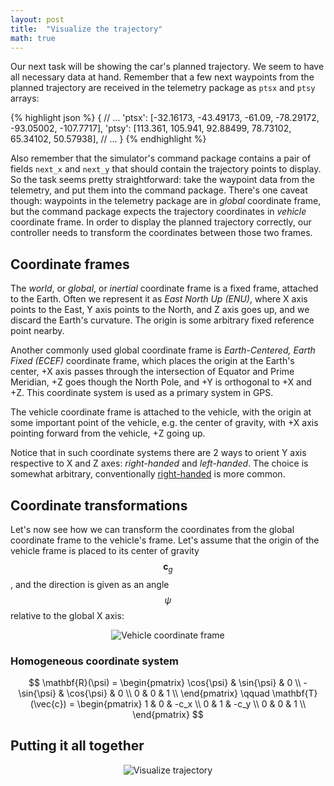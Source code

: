 ```yaml
---
layout: post
title:  "Visualize the trajectory"
math: true
---
```

Our next task will be showing the car's planned trajectory. We seem to have all necessary data at hand.
Remember that a few next waypoints from the planned trajectory are received in the telemetry package as `ptsx` and `ptsy` arrays: 

{% highlight json %}
{
    // ... 
    'ptsx': [-32.16173, -43.49173, -61.09, -78.29172, -93.05002, -107.7717], 
    'ptsy': [113.361, 105.941, 92.88499, 78.73102, 65.34102, 50.57938], 
    // ...
}
{% endhighlight %}

Also remember that the simulator's command package contains a pair of fields `next_x` and `next_y` that should contain the trajectory points to display. So the task seems pretty straightforward: take the waypoint data from the telemetry, and put them into the command package. There's one caveat though: waypoints in the telemetry package are in *global* coordinate frame, but the command package expects the trajectory coordinates in *vehicle* coordinate frame. In order to display the planned trajectory correctly, our controller needs to transform the coordinates between those two frames. 

## Coordinate frames

The *world*, or *global*, or *inertial* coordinate frame is a fixed frame, attached to the Earth. Often we represent it as *East North Up (ENU)*, where X axis points to the East, Y axis points to the North, and Z axis goes up, and we discard the Earth's curvature. The origin is some arbitrary fixed reference point nearby. 

Another commonly used global coordinate frame is *Earth-Centered, Earth Fixed (ECEF)* coordinate frame, which places the origin at the Earth's center, +X axis passes through the intersection of Equator and Prime Meridian, +Z goes though the North Pole, and +Y is orthogonal to +X and +Z. This coordinate system is used as a primary system in GPS. 

The vehicle coordinate frame is attached to the vehicle, with the origin at some important point of the vehicle, e.g. the center of gravity, with +X axis pointing forward from the vehicle, +Z going up.

Notice that in such coordinate systems there are 2 ways to orient Y axis respective to X and Z axes: *right-handed* and *left-handed*. The choice is somewhat arbitrary, conventionally [right-handed][right-hand-rule] is more common. 

## Coordinate transformations

Let's now see how we can transform the coordinates from the global coordinate frame to the vehicle's frame. Let's assume that the origin of the vehicle frame is placed to its center of gravity $$ \pmb{c}_g $$, and the direction is given as an angle $$ \psi $$ relative to the global X axis:

<p  style="text-align: center;">
    <img src="{{ site.baseurl }}{% link images/vehicle-coord-frame.png %}" alt="Vehicle coordinate frame">
</p>



### Homogeneous coordinate system

$$
\mathbf{R}(\psi) = 
    \begin{pmatrix}
        \cos{\psi} & \sin{\psi} & 0 \\
        -\sin{\psi} & \cos{\psi} & 0 \\
        0 & 0 & 1 \\
    \end{pmatrix} \qquad
\mathbf{T}(\vec{c}) = 
    \begin{pmatrix}
        1 & 0 & -c_x \\
        0 & 1 & -c_y \\
        0 & 0 & 1 \\
    \end{pmatrix}
$$

## Putting it all together

<p  style="text-align: center;">
    <img src="{{ site.baseurl }}{% link images/visualize-trajectory.gif %}" alt="Visualize trajectory">
</p>

[right-hand-rule]: https://en.wikipedia.org/wiki/Right-hand_rule